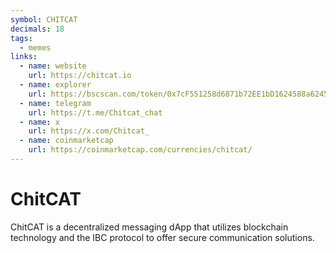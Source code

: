 ```yaml
---
symbol: CHITCAT
decimals: 18
tags:
  - memes
links:
  - name: website
    url: https://chitcat.io
  - name: explorer
    url: https://bscscan.com/token/0x7cF551258d6871b72EE1bD1624588a6245bF48c4
  - name: telegram
    url: https://t.me/Chitcat_chat
  - name: x
    url: https://x.com/Chitcat_
  - name: coinmarketcap
    url: https://coinmarketcap.com/currencies/chitcat/
---
```


# ChitCAT

ChitCAT is a decentralized messaging dApp that utilizes blockchain technology and the IBC protocol to offer secure communication solutions.
